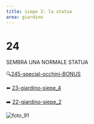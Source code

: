 ```yaml
---
title: siepe 3: la statua
area: giardino
---
```

# 24
SEMBRA UNA NORMALE STATUA

🔍[245-special-occhini-BONUS](245-special-occhini-BONUS.md)

⬅️ [23-giardino-siepe_4](23-giardino-siepe_4.md)

➡️ [22-giardino-siepe_2](22-giardino-siepe_2.md)

![foto_91](_assets/preview_color/foto_91.jpg)
